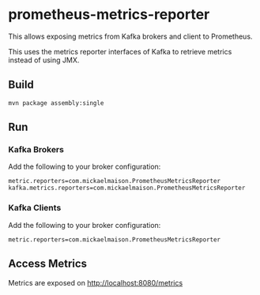 # prometheus-metrics-reporter

This allows exposing metrics from Kafka brokers and client to Prometheus. 

This uses the metrics reporter interfaces of Kafka to retrieve metrics instead of using JMX.

## Build

```shell
mvn package assembly:single
```

## Run

### Kafka Brokers
Add the following to your broker configuration:
```properties
metric.reporters=com.mickaelmaison.PrometheusMetricsReporter
kafka.metrics.reporters=com.mickaelmaison.PrometheusMetricsReporter
```

### Kafka Clients
Add the following to your broker configuration:
```properties
metric.reporters=com.mickaelmaison.PrometheusMetricsReporter
```

## Access Metrics

Metrics are exposed on [http://localhost:8080/metrics](http://localhost:8080/metrics)